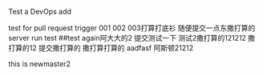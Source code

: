 Test a DevOps add

test for pull request trigger
001
002
003打算打底衫
随便提交一点东撒打算的
server run test
##test again阿大大的2
提交测试一下
测试2撒打算的121212
撒打算的12
提交撒打算的
撒打算打算的
aadfasf
阿斯顿21212

this is newmaster2
